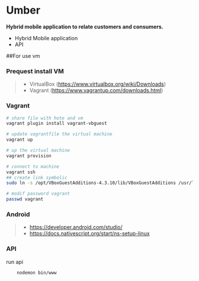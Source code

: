 # Umber
<strong>Hybrid mobile application to relate customers and consumers.</strong>


<ul>
<li>Hybrid Mobile application</li>
<li>API</li>
</ul>


##For use vm
### Prequest install VM
 > - VirtualBox (https://www.virtualbox.org/wiki/Downloads)
 > - Vagrant (https://www.vagrantup.com/downloads.html)
### Vagrant

``` bash
# share file with hote and vm
vagrant plugin install vagrant-vbguest

# update vagrantfile the virtual machine
vagrant up

# up the virtual machine
vagrant provision

# connect to machine
vagrant ssh
## create link symbolic
sudo ln -s /opt/VBoxGuestAdditions-4.3.10/lib/VBoxGuestAdditions /usr/lib/VBoxGuestAdditions

# modif password vagrant
passwd vagrant
```
### Android

> - https://developer.android.com/studio/
> - https://docs.nativescript.org/start/ns-setup-linux


### API
run api 

        nodemon bin/www
